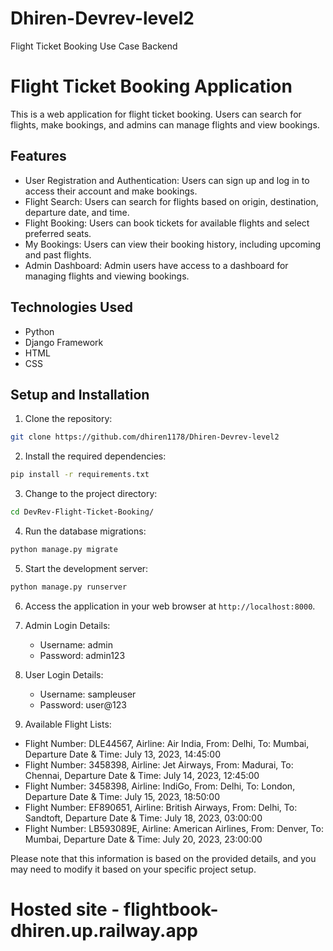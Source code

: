 # Dhiren-Devrev-level2
Flight Ticket Booking Use Case Backend
# Flight Ticket Booking Application

This is a web application for flight ticket booking. Users can search for flights, make bookings, and admins can manage flights and view bookings.

## Features

- User Registration and Authentication: Users can sign up and log in to access their account and make bookings.
- Flight Search: Users can search for flights based on origin, destination, departure date, and time.
- Flight Booking: Users can book tickets for available flights and select preferred seats.
- My Bookings: Users can view their booking history, including upcoming and past flights.
- Admin Dashboard: Admin users have access to a dashboard for managing flights and viewing bookings.

## Technologies Used

- Python
- Django Framework
- HTML
- CSS

## Setup and Installation

1. Clone the repository:

```bash
git clone https://github.com/dhiren1178/Dhiren-Devrev-level2
```

2. Install the required dependencies:

```bash
pip install -r requirements.txt
```

3. Change to the project directory:

```bash
cd DevRev-Flight-Ticket-Booking/
```

4. Run the database migrations:

```bash
python manage.py migrate
```

5. Start the development server:

```bash
python manage.py runserver
```

6. Access the application in your web browser at `http://localhost:8000`.

7. Admin Login Details:

   - Username: admin
   - Password: admin123

8. User Login Details:

   - Username: sampleuser
   - Password: user@123

9. Available Flight Lists:

- Flight Number: DLE44567, Airline: Air India, From: Delhi, To: Mumbai, Departure Date & Time: July 13, 2023, 14:45:00
- Flight Number: 3458398, Airline: Jet Airways, From: Madurai, To: Chennai, Departure Date & Time: July 14, 2023, 12:45:00
- Flight Number: 3458398, Airline: IndiGo, From: Delhi, To: London, Departure Date & Time: July 15, 2023, 18:50:00
- Flight Number: EF890651, Airline: British Airways, From: Delhi, To: Sandtoft, Departure Date & Time: July 18, 2023, 03:00:00
- Flight Number: LB593089E, Airline: American Airlines, From: Denver, To: Mumbai, Departure Date & Time: July 20, 2023, 23:00:00

Please note that this information is based on the provided details, and you may need to modify it based on your specific project setup.




# Hosted site - flightbook-dhiren.up.railway.app 
